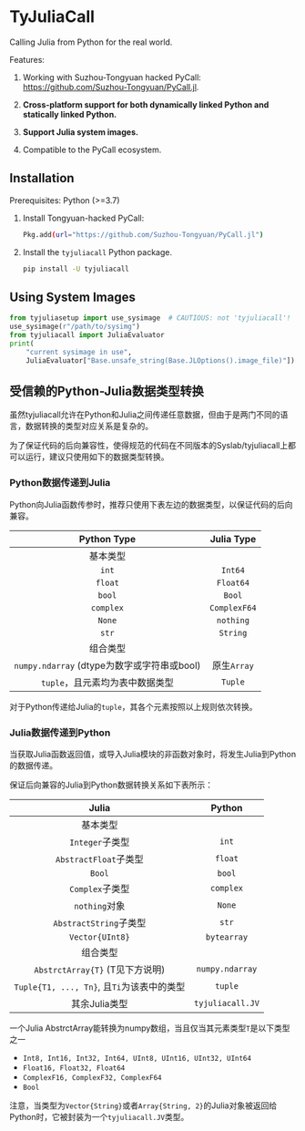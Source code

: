 # TyJuliaCall

Calling Julia from Python for the real world.

Features:

1. Working with Suzhou-Tongyuan hacked PyCall: https://github.com/Suzhou-Tongyuan/PyCall.jl.

2. **Cross-platform support for both dynamically linked Python and statically linked Python.**

3. **Support Julia system images.**

4. Compatible to the PyCall ecosystem.


## Installation

Prerequisites: Python (>=3.7)

1. Install Tongyuan-hacked PyCall:

    ```bash
    Pkg.add(url="https://github.com/Suzhou-Tongyuan/PyCall.jl")
    ```

2. Install the `tyjuliacall` Python package.

    ```bash
    pip install -U tyjuliacall
    ```

## Using System Images

```python
from tyjuliasetup import use_sysimage  # CAUTIOUS: not 'tyjuliacall'!
use_sysimage(r"/path/to/sysimg")
from tyjuliacall import JuliaEvaluator
print(
    "current sysimage in use",
    JuliaEvaluator["Base.unsafe_string(Base.JLOptions().image_file)"])
```

## 受信赖的Python-Julia数据类型转换

虽然tyjuliacall允许在Python和Julia之间传递任意数据，但由于是两门不同的语言，数据转换的类型对应关系是复杂的。

为了保证代码的后向兼容性，使得规范的代码在不同版本的Syslab/tyjuliacall上都可以运行，建议只使用如下的数据类型转换。

### Python数据传递到Julia

Python向Julia函数传参时，推荐只使用下表左边的数据类型，以保证代码的后向兼容。

|  Python Type | Julia Type  |
|:-----:|:----:|
| 基本类型 | |
| `int` | `Int64`|
| `float` | `Float64` |
| `bool` | `Bool` |
| `complex` | `ComplexF64` |
| `None`  | `nothing` |
| `str`   | `String` |
| 组合类型 |   |
| `numpy.ndarray` (dtype为数字或字符串或bool)  | 原生`Array` |
| `tuple`，且元素均为表中数据类型 | `Tuple` |



对于Python传递给Julia的`tuple`，其各个元素按照以上规则依次转换。

### Julia数据传递到Python

当获取Julia函数返回值，或导入Julia模块的非函数对象时，将发生Julia到Python的数据传递。

保证后向兼容的Julia到Python数据转换关系如下表所示：

|  Julia | Python  |
|:-----:|:----:|
| 基本类型 |  |
| `Integer`子类型  | `int`|
| `AbstractFloat`子类型 | `float`|
| `Bool` | `bool` |
| `Complex`子类型 | `complex` |
| `nothing`对象 | `None`  |
| `AbstractString`子类型 | `str`   |
| `Vector{UInt8}` | `bytearray` |
| 组合类型 | |
| `AbstrctArray{T}` (T见下方说明) | `numpy.ndarray` |
| `Tuple{T1, ..., Tn}`, 且`Ti`为该表中的类型 | `tuple` |
| 其余Julia类型            | `tyjuliacall.JV` |

一个Julia AbstrctArray能转换为numpy数组，当且仅当其元素类型`T`是以下类型之一

- `Int8, Int16, Int32, Int64, UInt8, UInt16, UInt32, UInt64`
- `Float16, Float32, Float64`
- `ComplexF16, ComplexF32, ComplexF64`
- `Bool`

注意，当类型为`Vector{String}`或者`Array{String, 2}`的Julia对象被返回给Python时，它被封装为一个`tyjuliacall.JV`类型。
